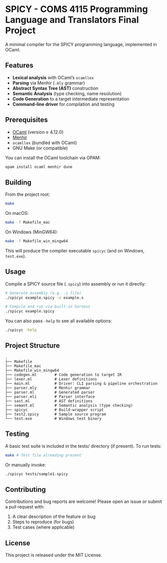 # SPICY - COMS 4115 Programming Language and Translators Final Project

A minimal compiler for the SPICY programming language, implemented in OCaml.

## Features

- **Lexical analysis** with OCaml’s `ocamllex`
- **Parsing** via Menhir (`.mly` grammar)
- **Abstract Syntax Tree (AST)** construction
- **Semantic Analysis** (type checking, name resolution)
- **Code Generation** to a target intermediate representation
- **Command-line driver** for compilation and testing

## Prerequisites

- [OCaml](https://ocaml.org/) (version ≥ 4.12.0)
- [Menhir](https://github.com/ocaml/menhir)
- `ocamllex` (bundled with OCaml)
- GNU Make (or compatible)

You can install the OCaml toolchain via OPAM:

```sh
opam install ocaml menhir dune
```

## Building
From the project root:
```sh
make
```

On macOS:
```sh
make -f Makefile_mac
```

On Windows (MinGW64):
```sh
make -f Makefile_win_mingw64
```
This will produce the compiler executable `spicyc` (and on Windows, `test.exe`).

## Usage
Compile a SPICY source file (`.spicy`) into assembly or run it directly:
```sh
# Generate assembly (e.g. .s file)
./spicyc example.spicy -o example.s

# Compile and run via built-in harness
./spicyc example.spicy
```

You can also pass `-help` to see all available options:
```sh
./spicyc -help
```

## Project Structure
```plaintext
.
├── Makefile
├── Makefile_mac
├── Makefile_win_mingw64
├── codegen.ml        # Code generation to target IR
├── lexer.ml          # Lexer definitions
├── main.ml           # Driver: CLI parsing & pipeline orchestration
├── parser.mly        # Menhir grammar
├── parser.ml         # Generated parser
├── parser.mli        # Parser interface
├── sast.ml           # AST definitions
├── semant.ml         # Semantic analysis (type checking)
├── spicyc            # Build-wrapper script
├── test2.spicy       # Sample source program
└── test.exe          # Windows test binary
```

## Testing
A basic test suite is included in the tests/ directory (if present). To run tests:
```sh
make # Test file alreading present
```

Or manually invoke:
```sh
./spicyc tests/sample1.spicy
```

## Contributing
Contributions and bug reports are welcome! Please open an issue or submit a pull request with:
1. A clear description of the feature or bug
2. Steps to reproduce (for bugs)
3. Test cases (where applicable)

## License
This project is released under the MIT License.
